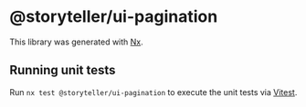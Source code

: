 # @storyteller/ui-pagination

This library was generated with [Nx](https://nx.dev).

## Running unit tests

Run `nx test @storyteller/ui-pagination` to execute the unit tests via [Vitest](https://vitest.dev/).
